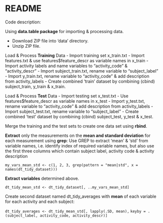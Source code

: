 README
================

Code description:

Using **data.table package** for importing & processing data.

  - Download ZIP file into ‘data’ directory.
  - Unzip ZIP file.

Load & Process **Training** Data - Import training set x\_train.txt -
Import features.txt & use features$feature\_descr as variable names in
x\_train - Import activity labels and name variables to “activity\_code”
& “activity\_descr” - Import subject\_train.txt, rename variable to
“subject\_label” - Import y\_train.txt, rename variable to
“activity\_code” & add description from activity\_labels - Create
combined ‘train’ dataset by combining (cbind) subject\_train, y\_train &
x\_train.

Load & Process **Test** Data - Import testing set x\_test.txt - Use
features$feature\_descr as variable names in x\_test - Import
y\_test.txt, rename variable to “activity\_code” & add description from
activity\_labels - Import subject\_test.txt, rename variable to
“subject\_label” - Create combined ‘test’ dataset by combining (cbind)
subject\_test, y\_test & x\_test.

Merge the training and the test sets to create one data set using
**rbind**.

**Extract** only the measurements on the **mean and standard deviation**
for each measurement using **grep**: Use GREP to extract ‘mean’ & ‘std’
from variable names, i.e. identify index of required variable names, but
also use the first three columns which contain subject label, activity
code & activity description

`my_vars_mean_std <- c(1, 2, 3, grep(pattern = "mean|std", x =
names(dt_tidy_dataset)))`

**Extract variables** determined above.

`dt_tidy_mean_std <- dt_tidy_dataset[, ..my_vars_mean_std]`

Create second dataset named dt\_tidy\_averages with **mean** of each
variable for each activity and each subject:

`dt_tidy_averages <- dt_tidy_mean_std[, lapply(.SD, mean),` `keyby =
.(subject_label, activity_code, activity_descr)]`
